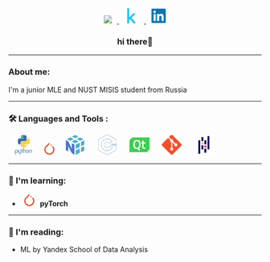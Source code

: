 

<div id="bages" align="center">
 <a href="https://t.me/jpnmma">
  <img src="https://cdn-icons-png.flaticon.com/512/2111/2111644.png" width="30" hspace=10>
 </a>
 <a href="https://www.kaggle.com/jpnjyr">
  <img src="https://github.com/devicons/devicon/blob/master/icons/kaggle/kaggle-original.svg" width="30" hspace=10>
 </a>
 <a href="https://www.linkedin.com/in/denis-kuznetsov-081b94238/">
  <img src="https://github.com/devicons/devicon/blob/master/icons/linkedin/linkedin-original.svg" width="30" hspace=10>
 </a>
 </div>
 
### <p align="center"> hi there👋</p>

---

### About me: 

   I'm a junior MLE and NUST MISIS student from Russia

---
  
 ### 🛠 Languages and Tools :
<div id="content" align="left">
  <img src="https://github.com/devicons/devicon/blob/master/icons/python/python-original-wordmark.svg" width="40" hspace=10/>
  <img src="https://github.com/devicons/devicon/blob/master/icons/pytorch/pytorch-original.svg" width="25" hspace=5/>
  <img src="https://github.com/devicons/devicon/blob/master/icons/numpy/numpy-original.svg" width="40" hspace=10/>
  <img src="https://github.com/devicons/devicon/blob/master/icons/cplusplus/cplusplus-line.svg" width="40" hspace=10/>
  <img src="https://github.com/devicons/devicon/blob/master/icons/qt/qt-original.svg" width="40" hspace=10/>
  <img src="https://github.com/devicons/devicon/blob/master/icons/git/git-original.svg" width="40" hspace=10/>
  <img src=" https://github.com/devicons/devicon/blob/master/icons/pandas/pandas-original.svg" width="40" hspace=10/> 
 </div>
 
---

### 🌱 I'm learning:

 * <img src="https://github.com/devicons/devicon/blob/master/icons/pytorch/pytorch-original.svg" width="25" hspace=5/>  <b>pyTorch</b> 

---

### 📖 I'm reading:
* ML by Yandex School of Data Analysis

<!---
   <img src="https://github.com/devicons/devicon/blob/master/icons/opencv/opencv-original-wordmark.svg" width="40" hspace=10/> <b>OpenCV</b>
  ---!>

